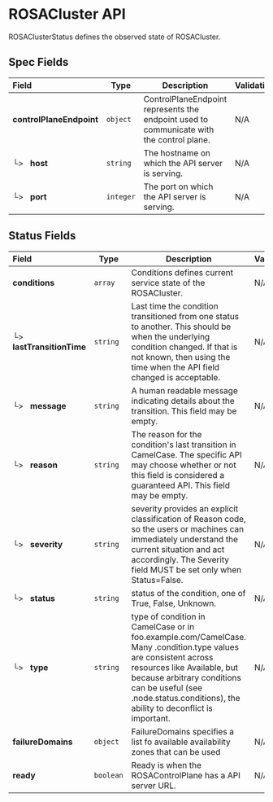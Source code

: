 # ROSACluster API

ROSAClusterStatus defines the observed state of ROSACluster.

## Spec Fields

| Field | Type | Description | Validations |
|:---|---|---|---|
|  **controlPlaneEndpoint** | `object` | ControlPlaneEndpoint represents the endpoint used to communicate with the control plane. | N/A |
| └>&nbsp;&nbsp; **host** | `string` | The hostname on which the API server is serving. | N/A |
| └>&nbsp;&nbsp; **port** | `integer` | The port on which the API server is serving. | N/A |
## Status Fields

| Field | Type | Description | Validations |
|:---|---|---|---|
|  **conditions** | `array` | Conditions defines current service state of the ROSACluster. | N/A |
| └>&nbsp;&nbsp; **lastTransitionTime** | `string` | Last time the condition transitioned from one status to another. This should be when the underlying condition changed. If that is not known, then using the time when the API field changed is acceptable. | N/A |
| └>&nbsp;&nbsp; **message** | `string` | A human readable message indicating details about the transition. This field may be empty. | N/A |
| └>&nbsp;&nbsp; **reason** | `string` | The reason for the condition's last transition in CamelCase. The specific API may choose whether or not this field is considered a guaranteed API. This field may be empty. | N/A |
| └>&nbsp;&nbsp; **severity** | `string` | severity provides an explicit classification of Reason code, so the users or machines can immediately understand the current situation and act accordingly. The Severity field MUST be set only when Status=False. | N/A |
| └>&nbsp;&nbsp; **status** | `string` | status of the condition, one of True, False, Unknown. | N/A |
| └>&nbsp;&nbsp; **type** | `string` | type of condition in CamelCase or in foo.example.com/CamelCase. Many .condition.type values are consistent across resources like Available, but because arbitrary conditions can be useful (see .node.status.conditions), the ability to deconflict is important. | N/A |
|  **failureDomains** | `object` | FailureDomains specifies a list fo available availability zones that can be used | N/A |
|  **ready** | `boolean` | Ready is when the ROSAControlPlane has a API server URL. | N/A |
